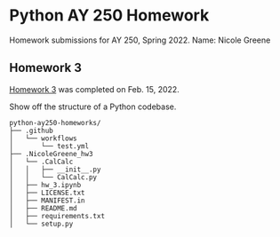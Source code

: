 # Python AY 250 Homework

Homework submissions for AY 250, Spring 2022.
Name: Nicole Greene
## Homework 3
[Homework 3](https://github.com/NicoleGreene/python-ay250-homeworks/tree/main/NicoleGreene_hw3/hw_3.ipynb) was completed on Feb. 15, 2022.


Show off the structure of a Python codebase.

```
python-ay250-homeworks/
├── .github
│   └── workflows
│       └── test.yml
├── .NicoleGreene_hw3
│   └── .CalCalc
│   │   ├── __init__.py
│   │   └── CalCalc.py
│   ├── hw_3.ipynb
│   ├── LICENSE.txt
│   ├── MANIFEST.in
│   ├── README.md
│   ├── requirements.txt
│   └── setup.py

```
